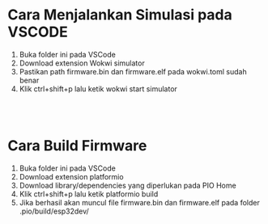 # Cara Menjalankan Simulasi pada VSCODE
1. Buka folder ini pada VSCode
2. Download extension Wokwi simulator 
3. Pastikan path firmware.bin dan firmware.elf pada wokwi.toml sudah benar
4. Klik ctrl+shift+p lalu ketik wokwi start simulator
<br>
<br>

# Cara Build Firmware
1. Buka folder ini pada VSCode
2. Download extension platformio
3. Download library/dependencies yang diperlukan pada PIO Home
4. Klik ctrl+shift+p lalu ketik platformio build
5. Jika berhasil akan muncul file firmware.bin dan firmware.elf pada folder .pio/build/esp32dev/
